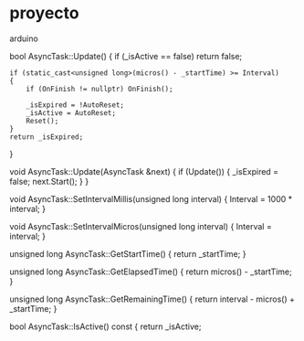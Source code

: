 # proyecto
arduino

bool AsyncTask::Update()
{
	if (_isActive == false) return false;

	if (static_cast<unsigned long>(micros() - _startTime) >= Interval)
	{
		if (OnFinish != nullptr) OnFinish();

		_isExpired = !AutoReset;
		_isActive = AutoReset;
		Reset();
	}
	return _isExpired;
}

void AsyncTask::Update(AsyncTask &next)
{
	if (Update())
	{
		_isExpired = false;
		next.Start();
	}
}

void AsyncTask::SetIntervalMillis(unsigned long interval)
{
	Interval = 1000 * interval;
}

void AsyncTask::SetIntervalMicros(unsigned long interval)
{
	Interval = interval;
}

unsigned long AsyncTask::GetStartTime()
{
	return _startTime;
}

unsigned long AsyncTask::GetElapsedTime()
{
	return micros() - _startTime;
}

unsigned long AsyncTask::GetRemainingTime()
{
	return interval - micros() + _startTime;
}

bool AsyncTask::IsActive() const
{
	return _isActive;
